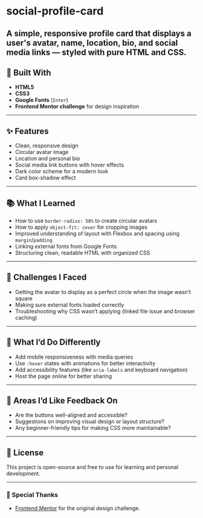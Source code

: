 # social-profile-card

A simple, responsive profile card that displays a user's avatar, name, location, bio, and social media links — styled with pure HTML and CSS.
---

## 🔧 Built With

- **HTML5**
- **CSS3**
- **Google Fonts** (`Inter`)
- **Frontend Mentor challenge** for design inspiration

---

## ✨ Features

- Clean, responsive design
- Circular avatar image
- Location and personal bio
- Social media link buttons with hover effects
- Dark color scheme for a modern look
- Card box-shadow effect

---

## 📚 What I Learned

- How to use `border-radius: 50%` to create circular avatars
- How to apply `object-fit: cover` for cropping images
- Improved understanding of layout with Flexbox and spacing using `margin`/`padding`
- Linking external fonts from Google Fonts
- Structuring clean, readable HTML with organized CSS

---

## 🧠 Challenges I Faced

- Getting the avatar to display as a perfect circle when the image wasn’t square
- Making sure external fonts loaded correctly
- Troubleshooting why CSS wasn’t applying (linked file issue and browser caching)

---

## 🎯 What I’d Do Differently

- Add mobile responsiveness with media queries
- Use `:hover` states with animations for better interactivity
- Add accessibility features (like `aria-labels` and keyboard navigation)
- Host the page online for better sharing

---

## 💬 Areas I’d Like Feedback On

- Are the buttons well-aligned and accessible?
- Suggestions on improving visual design or layout structure?
- Any beginner-friendly tips for making CSS more maintainable?

---

## 📄 License

This project is open-source and free to use for learning and personal development.

---

### 🙌 Special Thanks

- [Frontend Mentor](https://frontendmentor.io) for the original design challenge.
